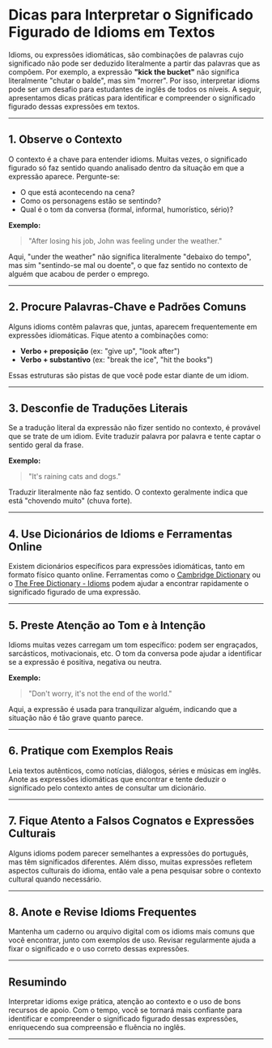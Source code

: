 
# Dicas para Interpretar o Significado Figurado de Idioms em Textos

Idioms, ou expressões idiomáticas, são combinações de palavras cujo significado não pode ser deduzido literalmente a partir das palavras que as compõem. Por exemplo, a expressão **"kick the bucket"** não significa literalmente "chutar o balde", mas sim "morrer". Por isso, interpretar idioms pode ser um desafio para estudantes de inglês de todos os níveis. A seguir, apresentamos dicas práticas para identificar e compreender o significado figurado dessas expressões em textos.

---

## 1. **Observe o Contexto**

O contexto é a chave para entender idioms. Muitas vezes, o significado figurado só faz sentido quando analisado dentro da situação em que a expressão aparece. Pergunte-se:

- O que está acontecendo na cena?
- Como os personagens estão se sentindo?
- Qual é o tom da conversa (formal, informal, humorístico, sério)?

**Exemplo:**
> "After losing his job, John was feeling under the weather."

Aqui, "under the weather" não significa literalmente "debaixo do tempo", mas sim "sentindo-se mal ou doente", o que faz sentido no contexto de alguém que acabou de perder o emprego.

---

## 2. **Procure Palavras-Chave e Padrões Comuns**

Alguns idioms contêm palavras que, juntas, aparecem frequentemente em expressões idiomáticas. Fique atento a combinações como:

- **Verbo + preposição** (ex: "give up", "look after")
- **Verbo + substantivo** (ex: "break the ice", "hit the books")

Essas estruturas são pistas de que você pode estar diante de um idiom.

---

## 3. **Desconfie de Traduções Literais**

Se a tradução literal da expressão não fizer sentido no contexto, é provável que se trate de um idiom. Evite traduzir palavra por palavra e tente captar o sentido geral da frase.

**Exemplo:**
> "It's raining cats and dogs."

Traduzir literalmente não faz sentido. O contexto geralmente indica que está "chovendo muito" (chuva forte).

---

## 4. **Use Dicionários de Idioms e Ferramentas Online**

Existem dicionários específicos para expressões idiomáticas, tanto em formato físico quanto online. Ferramentas como o [Cambridge Dictionary](https://dictionary.cambridge.org/) ou o [The Free Dictionary - Idioms](https://idioms.thefreedictionary.com/) podem ajudar a encontrar rapidamente o significado figurado de uma expressão.

---

## 5. **Preste Atenção ao Tom e à Intenção**

Idioms muitas vezes carregam um tom específico: podem ser engraçados, sarcásticos, motivacionais, etc. O tom da conversa pode ajudar a identificar se a expressão é positiva, negativa ou neutra.

**Exemplo:**
> "Don't worry, it's not the end of the world."

Aqui, a expressão é usada para tranquilizar alguém, indicando que a situação não é tão grave quanto parece.

---

## 6. **Pratique com Exemplos Reais**

Leia textos autênticos, como notícias, diálogos, séries e músicas em inglês. Anote as expressões idiomáticas que encontrar e tente deduzir o significado pelo contexto antes de consultar um dicionário.

---

## 7. **Fique Atento a Falsos Cognatos e Expressões Culturais**

Alguns idioms podem parecer semelhantes a expressões do português, mas têm significados diferentes. Além disso, muitas expressões refletem aspectos culturais do idioma, então vale a pena pesquisar sobre o contexto cultural quando necessário.

---

## 8. **Anote e Revise Idioms Frequentes**

Mantenha um caderno ou arquivo digital com os idioms mais comuns que você encontrar, junto com exemplos de uso. Revisar regularmente ajuda a fixar o significado e o uso correto dessas expressões.

---

## Resumindo

Interpretar idioms exige prática, atenção ao contexto e o uso de bons recursos de apoio. Com o tempo, você se tornará mais confiante para identificar e compreender o significado figurado dessas expressões, enriquecendo sua compreensão e fluência no inglês.

---
```
